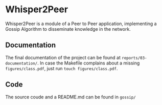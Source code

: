 # Whisper2Peer

Whisper2Peer is a module of a Peer to Peer application, implementing a Gossip Algorithm to disseminate knowledge in the network. 

## Documentation

The final documentation of the project can be found at `reports/03-documentation/`. In case the Makefile complains about a missing `figures/class.pdf`, just run `touch figures/class.pdf`.

## Code

The source coude and a README.md can be found in `gossip/`
